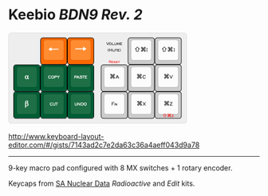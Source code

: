 # Keebio _BDN9 Rev. 2_

![Keebio BDN9 Rev. 2 macropad layout](images/keebio-bdn9-rev2.png)

<http://www.keyboard-layout-editor.com/#/gists/7143ad2c7e2da63c36a4aeff043d9a78>

-----

9-key macro pad configured with 8 MX switches + 1 rotary encoder.

Keycaps from [SA Nuclear Data](https://pimpmykeyboard.com/sa-nuclear-data-keyset-two-shot/) <em>Radioactive</em> and <em>Edit</em> kits.
